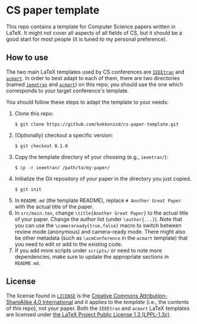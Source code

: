 # CS paper template
This repo contains a template for Computer Science papers written in LaTeX. It might not cover all
aspects of all fields of CS, but it should be a good start for most people (it is tuned to my
personal preference).

## How to use
The two main LaTeX templates used by CS conferences are [`IEEEtran`](https://ctan.org/pkg/ieeetran)
and [`acmart`](https://ctan.org/pkg/acmart). In order to best adapt to each of them, there are two
directories (named [`ieeetran`](./ieeetran) and [`acmart`](./acmart)) on this repo; you should use
the one which corresponds to your target conference's template.

You should follow these steps to adapt the template to your needs:
1. Clone this repo:
   ```console
   $ git clone https://github.com/kokkonisd/cs-paper-template.git
   ```
2. (Optionally) checkout a specific version:
   ```console
   $ git checkout 0.1.0
   ```
3. Copy the template directory of your choosing (e.g., `ieeetran/`):
   ```console
   $ cp -r ieeetran/ /path/to/my-paper/
   ```
4. Initialize the Git repository of your paper in the directory you just copied.
   ```console
   $ git init
   ```
5. In `README.md` (the template README), replace `# Another Great Paper` with the actual title of
   the paper.
6. In `src/main.tex`, change `\title{Another Great Paper}` to the actual title of your paper.
   Change the author list (under `\author{...}`). Note that you can use the
   `\cameraready{true,false}` macro to switch between review mode (anonymous) and camera-ready
   mode. There might also be other metadata (such as `\acmConference` in the `acmart` template)
   that you need to edit or add to the existing code.
7. If you add more scripts under `scripts/` or need to note more dependencies, make sure to update
   the appropriate sections in `README.md`.

## License
The license found in [`LICENSE`](./LICENSE) is the [Creative Commons Attribution-ShareAlike 4.0
International](https://creativecommons.org/licenses/by-sa/4.0/?ref=chooser-v1) and it applies to
the _template_ (i.e., the contents of this repo), not your paper. Both the `IEEEtran` and `acmart`
LaTeX templates are licensed under [the LaTeX Project Public License 1.3
(LPPL-1.3c)](https://ctan.org/license/lppl1.3).
